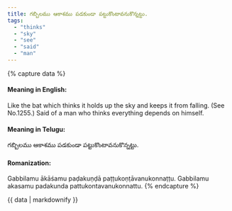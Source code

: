```yaml
---
title: గబ్బిలము ఆకాశము పడకుండా పట్టుకొంటావనుకొన్నట్టు.
tags:
  - "thinks"
  - "sky"
  - "see"
  - "said"
  - "man"
---
```


{% capture data %}
#### Meaning in English:
Like the bat which thinks it holds up the sky and keeps it from falling.
(See No.1255.)
Said of a man who thinks everything depends on himself.

#### Meaning in Telugu:
గబ్బిలము ఆకాశము పడకుండా పట్టుకొంటావనుకొన్నట్టు.

#### Romanization:
Gabbilamu ākāśamu paḍakuṇḍā paṭṭukoṇṭāvanukonnaṭṭu.
Gabbilamu akasamu padakunda pattukontavanukonnattu.
{% endcapture %}

{{ data | markdownify }}

